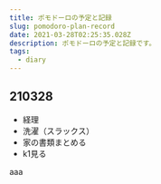 ```yaml
---
title: ポモドーロの予定と記録
slug: pomodoro-plan-record
date: 2021-03-28T02:25:35.028Z
description: ポモドーロの予定と記録です。
tags:
  - diary
---
```

## 210328

- 経理
- 洗濯（スラックス）
- 家の書類まとめる
- k1見る

<div class="xxx">
aaa
</div>